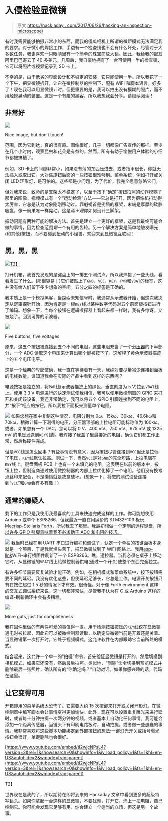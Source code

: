# 入侵检验显微镜

> 原文:[https://hack aday . com/2017/06/26/hacking-an-inspection-microscope/](https://hackaday.com/2017/06/26/hacking-an-inspection-microscope/)

有时我需要能够拍摄非常小的东西，而我的傻瓜相机上所谓的微距模式无法满足我的要求。对于微小的焊接工作，手边有一个检查镜也不会有什么坏处，尽管对于大多数任务，我更喜欢一只眼睛里有一个简单的珠宝商放大镜。因此，我给我的密友阿里巴巴寄去了 40 多美元，几周后，我自豪地拥有了一台可使用一半的检查镜，它可以将照片或视频记录到 SD 卡上。

不幸的是，由于低劣的界面设计和不稳定的安装，它只能使用一半。所以我花了一个下午，把显微镜拆开，让它在微控制器的控制下，配有 WiFi 和脚本语言。好多了！现在我可以用显微镜计时，但更重要的是，我可以拍出没有模糊的照片，而不用触摸晃动的装置。这是一个有趣的黑客，所以我想我会分享。请继续阅读！

## 非常好

[![](../Images/c36474e105f1854dd576e890a0157df8.png)](https://hackaday.com/wp-content/uploads/2017/06/dscf9839.jpg)

Nice image, but don’t touch!

范围，因为它到达，真的很有趣。图像很好，几乎一切都像广告宣传的那样。至少在几个小时内，观察昆虫和花朵是有益的。然而，所有有助于愉悦用户体验的小细节都被搞糟了。

例如，SD 卡上的间隙非常小，如果没有薄的东西压进去，或者指甲很长，你就无法插入或取出它。大对焦旋钮后面的一些按钮很难够到。菜单系统，例如打开或关闭 LED 环形灯，是可怕的。这些都是小问题，为了代价，我完全愿意忽略它们。

但对我来说，致命的是支架太不稳定了，以至于按下“确定”按钮拍照的动作模糊了那里的图像。视频模式有一个“运动检测”方法——它总是打开，因为摄像机抖动得太厉害，它总是认为对象刚刚移动过。罪魁祸首是劣质的框架，末端是厚厚的硅胶吸盘，像一碗果冻一样晃动。这是*而不是*你如何设计三脚架。

振动问题有两种可能的解决方法。首先是建立一个更好的框架，这是我最终可能会做的事情，因为检查范围*是*一个有用的齿轮。另一个解决方案是简单地触发曝光(和其他)按钮，而不要碰到扭动的小怪兽。欢迎来到显微镜互联网！

## 黑，黑，黑

[![](../Images/2a32057c476351b95645808fe31c6217.png)T2】](https://hackaday.com/wp-content/uploads/2017/06/dscf9860_thumbnail.png)

打开机箱，我首先发现的是键盘上的一排五个测试点，所以我焊接了一些头线，看看发生了什么。(那很容易！)它们被贴上了`GND`、`VCC`、`KEY`、`PWR`和`VBAT`的标签，这并没有给人们留下多少想象的空间。五分之四的标签是正确的。

我本质上是一个模拟黑客，当探索未知信号时，我通常从示波器开始，但这次我决定从逻辑探针开始，因为肯定是一根`KEY`线以某种数字代码对五个前面板按钮进行了编码。想象一下，当每个按钮在逻辑嗅探器上看起来都一样时，我有多惊讶。又被烧了。回到可靠的示波器。

[![](../Images/29a7a7971bc72fc11187e7931a139a00.png)](https://hackaday.com/wp-content/uploads/2017/06/scope_195.png)

Five buttons, five voltages

原来，这五个按钮被连接到五个不同的电阻，这些电阻充当了一个[分压器](https://en.wikipedia.org/wiki/Voltage_divider)的下半部分，一个 ADC 读取这个电压来计算出哪个键被按下了。这解释了黄色示波器描迹上的五个电压电平。

这是一个经典的卑鄙伎俩，我一直在等待着有一天，我绝对要尽量减少连接到面板的电线数量。谁知道我会在实际的产品中看到这样的东西呢？

电源按钮是独立的，将`PWR`线(示波器描迹上的绿色，垂直刻度为 5 V)拉到`VBAT`线上。使用 3.3 V 电源进行的快速测试使我相信，我可以使用微控制器的 GPIO 来打开和关闭该设备。我还非常确定，我可以将五个 GPIO 引脚连接到不同的电阻上，并“按下”相应的按钮。所以我拉下面板来测量单个电阻。

[![](../Images/732788ed87c0e86cbe79c31ab42cb14d.png)](https://hackaday.com/wp-content/uploads/2017/06/dscf9853.jpg) 如果您想在家中复制这种情况，电阻分别为 0ω、15kω、30kω、46.6kω和 70kω，稍微计算一下测得的电压，分压器顶部的上拉电阻可能标称值为 100kω。或者，如果您有一个 DAC，您可以将 0 V、400 mV、750 mV、975 mV 或 1325 mV 的电压发送到`KEY`引脚。我焊接了我盒子里最接近的电阻，确认它们都工作正常，然后称硬件完成。

但是`VCC`线是怎么回事？有些事情没有意义，因为按钮尽管连接到`VCC`但还是拉低了电压，`KEY`线默认拉高。测试一下，当然`VCC`是对`GND`的完全短路，上拉电阻在`KEY`线上。键盘面板 PCB 上也有一个未填充的电阻，这表明在以前的版本中，按钮上拉，但制造商通过使用微控制器的内部上拉优化掉了一个电阻。他们没有换考点丝印来配合，不是懒惰就是故意破坏。(想象一下，将您的测试设备连接到“`VCC`”和`GND`会有多有趣！)

## 通常的嫌疑人

剩下的工作只是我使用我最喜欢的工具来快速完成这样的工作。你可能想使用 Arduino 或单个 ESP8266，但我最近一直在用廉价的 STM32F103 板玩 [Mecrisp-Stellaris Forth，所以我去了那里。我最初想做一个定制的远程键盘，所以许多 GPIO 引脚意味着我不必求助于 ADC 和电阻的技巧。](http://hackaday.com/2017/04/19/moving-forth-with-mecrisp-stellaris-and-embello/)

[![](../Images/b1b612e0bbdf88b4daa3c75a9305b86b.png)](https://hackaday.com/wp-content/uploads/2017/06/dscf9866.jpg) 我当时已经在用 UART 串口进行编程和调试了，认定一个单独的按键面板本身就是一个项目，于是我就埋头苦干，把显微镜放到了 WiFi 网络上。我用[esp-link](https://github.com/jeelabs/esp-link)WiFi-串行桥固件刷新了一个 ESP8266。瞧，遥控器。当我必须在桌子上移动它时，从显微镜的`VBAT`线上给微控制器供电(通过一个开关)使整个东西完全独立。

有许多细节需要反复试验才能正确。例如，在相机模式和菜单系统中，按下按钮需要不同的延迟。我没有优化这些，但使延迟足够长，它总是工作。电源开关按钮只有在按住超过 1.5 秒的情况下才有效。很奇怪。对于像 Forth environment 这样的交互式调试系统来说，这一切都非常快，尽管我不认为在 C 或 Arduino 这样的编译-刷新循环中会有多糟糕。

[![](../Images/60c4287fe44b2efce4fbff46bb0b2976.png)](https://hackaday.com/wp-content/uploads/2017/06/dscf9851.jpg)

More guts, just for completeness

我在固件里做的有两件可爱的事值得一提。用于检测按钮按压的`KEY`线仅在显微镜通电时被拉起，因此它可以被微控制器读取，以确定显微镜当前是开着还是关着。当显微镜第一次打开时，它处于视频模式，这允许软件在内部跟踪它当前所处的模式。

结合起来，这允许一个单一的“拍摄”命令，首先验证显微镜是打开的，然后切换到相机模式，如果它还没有，然后最后拍照。类似地，“删除”命令切换到预览模式并删除最后一张照片，确认所有的“你确定吗？”自动对话。如果你感兴趣的话，代码在这里。

## 让它变得可用

开箱即用的菜单系统太恐怖了。它需要大约 15 次按键来打开或关闭环形灯。在微控制器中编写脚本会让事情变得更加愉快。此外，现在可以设置重复曝光来进行延时，或者每十分钟拍摄一次两分钟的视频，或者基本上自动化任何事情。我可能会添加一个距离传感器，当镜头下有印刷电路板时，自动拍摄，或者做一些愚蠢的事情。我非常喜欢将这些脚本功能绑定到外部按钮的想法:一键灯光开关或括号曝光按钮会很好，单键删除也会很好。

 [https://www.youtube.com/embed/tl2wjcNPsL4?version=3&rel=1&showsearch=0&showinfo=1&iv_load_policy=1&fs=1&hl=en-US&autohide=2&wmode=transparent](https://www.youtube.com/embed/tl2wjcNPsL4?version=3&rel=1&showsearch=0&showinfo=1&iv_load_policy=1&fs=1&hl=en-US&autohide=2&wmode=transparent)

T2】

世界现在是我的了，所以期待在即将到来的 Hackaday 文章中看到更多的超级特写镜头。如果你拿起一台这样的显微镜，不要犹豫，打开它，焊上一把电阻，自己控制它。你可能会发现它足够有用，你会建立一个适当的立场，但这是另一个故事。